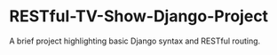 # RESTful-TV-Show-Django-Project
A brief project highlighting basic Django syntax and RESTful routing. 
